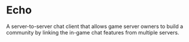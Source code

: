 # Echo
A server-to-server chat client that allows game server owners to build a community by linking the in-game chat features from multiple servers.
